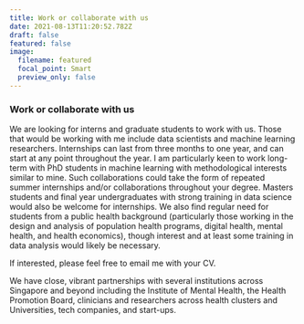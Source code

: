 ```yaml
---
title: Work or collaborate with us
date: 2021-08-13T11:20:52.782Z
draft: false
featured: false
image:
  filename: featured
  focal_point: Smart
  preview_only: false
---
```

### Work or collaborate with us

We are looking for interns and graduate students to work with us. Those that would be working with me include data scientists and machine learning researchers. Internships can last from three months to one year, and can start at any point throughout the year. I am particularly keen to work long-term with PhD students in machine learning with methodological interests similar to mine. Such collaborations could take the form of repeated summer internships and/or collaborations throughout your degree. Masters students and final year undergraduates with strong training in data science would also be welcome for internships. We also find regular need for students from a public health background (particularly those working in the design and analysis of population health programs, digital health, mental health, and health economics), though interest and at least some training in data analysis would likely be necessary. 

If interested, please feel free to email me with your CV.

We have close, vibrant partnerships with several institutions across Singapore and beyond including the Institute of Mental Health, the Health Promotion Board, clinicians and researchers across health clusters and Universities, tech companies, and start-ups.
